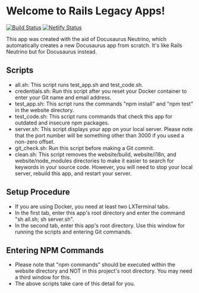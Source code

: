 # Welcome to Rails Legacy Apps!

[![Build Status](https://semaphoreci.com/api/v1/jhsu802701/rails-legacy-docu/branches/master/badge.svg)](https://semaphoreci.com/jhsu802701/rails-legacy-docu)
[![Netlify Status](https://api.netlify.com/api/v1/badges/b8214e4f-9b1d-429c-bbad-6eeb7e601f2d/deploy-status)](https://app.netlify.com/sites/rails-legacy-docu/deploys)

This app was created with the aid of Docusaurus Neutrino, which automatically creates a new Docusaurus app from scratch.  It's like Rails Neutrino but for Docusaurus instead.

## Scripts
* all.sh: This script runs test_app.sh and test_code.sh.
* credentials.sh: Run this script after you reset your Docker container to enter your Git name and email address.
* test_app.sh: This script runs the commands "npm install" and "npm test" in the website directory.
* test_code.sh: This script runs commands that check this app for outdated and insecure npm packages.
* server.sh: This script displays your app on your local server. Please note that the port number will be something other than 3000 if you used a non-zero offset.
* git_check.sh: Run this script before making a Git commit.
* clean.sh: This script removes the website/build, website/i18n, and website/node_modules directories to make it easier to search for keywords in your source code.  However, you will need to stop your local server, rebuild this app, and restart your server.

## Setup Procedure
* If you are using Docker, you need at least two LXTerminal tabs.
* In the first tab, enter this app's root directory and enter the command "sh all.sh; sh server.sh".
* In the second tab, enter this app's root directory.  Use this window for running the scripts and entering Git commands.

## Entering NPM Commands
* Please note that "npm commands" should be executed within the website directory and NOT in this project's root directory.  You may need a third window for this.
* The above scripts take care of this detail for you.
